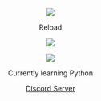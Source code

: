 <p align="center">  
<img src="https://cdn.discordapp.com/attachments/1037207555195273248/1099284484941168700/juice-wrld-ewaste999.gif">
</p>
<p align="center">
    Reload
<p align="center">  
<img src="https://komarev.com/ghpvc/?username=Reload&color=gray">
</p>
    <p align="center">
  <img src="https://discord.c99.nl/widget/theme-4/1010730456154656819.png"/>
</p>
<p align="center">
Currently learning Python
<p align="center">
    <a href="https://discord.gg/WxN5hu7Pya">Discord Server</a>

